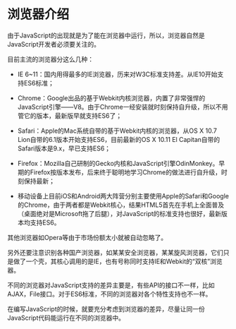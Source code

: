# 浏览器介绍

由于JavaScript的出现就是为了能在浏览器中运行，所以，浏览器自然是JavaScript开发者必须要关注的。

目前主流的浏览器分这么几种：

- IE 6~11：国内用得最多的IE浏览器，历来对W3C标准支持差。从IE10开始支持ES6标准；

- Chrome：Google出品的基于Webkit内核浏览器，内置了非常强悍的JavaScript引擎——V8。由于Chrome一经安装就时刻保持自升级，所以不用管它的版本，最新版早就支持ES6了；

- Safari：Apple的Mac系统自带的基于Webkit内核的浏览器，从OS X 10.7 Lion自带的6.1版本开始支持ES6，目前最新的OS X 10.11 El Capitan自带的Safari版本是9.x，早已支持ES6；

- Firefox：Mozilla自己研制的Gecko内核和JavaScript引擎OdinMonkey。早期的Firefox按版本发布，后来终于聪明地学习Chrome的做法进行自升级，时刻保持最新；

- 移动设备上目前iOS和Android两大阵营分别主要使用Apple的Safari和Google的Chrome，由于两者都是Webkit核心，结果HTML5首先在手机上全面普及（桌面绝对是Microsoft拖了后腿），对JavaScript的标准支持也很好，最新版本均支持ES6。

其他浏览器如Opera等由于市场份额太小就被自动忽略了。

另外还要注意识别各种国产浏览器，如某某安全浏览器，某某旋风浏览器，它们只是做了一个壳，其核心调用的是IE，也有号称同时支持IE和Webkit的“双核”浏览器。

不同的浏览器对JavaScript支持的差异主要是，有些API的接口不一样，比如AJAX，File接口。对于ES6标准，不同的浏览器对各个特性支持也不一样。

在编写JavaScript的时候，就要充分考虑到浏览器的差异，尽量让同一份JavaScript代码能运行在不同的浏览器中。
